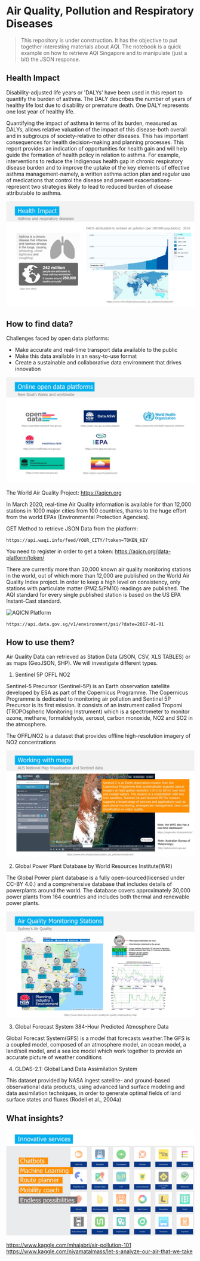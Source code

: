 # Air Quality, Pollution and Respiratory Diseases

> This repository is under construction. It has the objective to put together interesting materials about AQI. The notebook is a quick example on how to retrieve AQI Singapore and to manipulate (just a bit) the JSON response.

## Health Impact

Disability-adjusted life years or 'DALYs' have been used in this report to quantify the burden of asthma. The DALY describes the number of years of healthy life lost due to disability or premature death. One DALY represents one lost year of healthy life.

Quantifying the impact of asthma in terms of its burden, measured as DALYs, allows relative valuation of the impact of this disease-both overall and in subgroups of society-relative to other diseases. This has important consequences for health decision-making and planning processes. This report provides an indication of opportunities for health gain and will help guide the formation of health policy in relation to asthma. For example, interventions to reduce the Indigenous health gap in chronic respiratory disease burden and to improve the uptake of the key elements of effective asthma management-namely, a written asthma action plan and regular use of medications that control the disease and prevent exacerbations-represent two strategies likely to lead to reduced burden of disease attributable to asthma.

![Data Providers](https://raw.githubusercontent.com/antoinedme/aqi-data/master/presentation/Slide02.jpeg)

## How to find data?

Challenges faced by open data platforms:
- Make accurate and real-time transport data available to the public
- Make this data available in an easy-to-use format
- Create a sustainable and collaborative data environment that drives innovation

![Data Providers](https://raw.githubusercontent.com/antoinedme/aqi-data/master/presentation/Slide03.jpeg)

The World Air Quality Project: https://aqicn.org

In March 2020, real-time Air Quality information is available for than 12,000 stations in 1000 major cities from 100 countries, thanks to the huge effort from the world EPAs (Environmental Protection Agencies).

GET Method to retrieve JSON Data from the platform:
```
https://api.waqi.info/feed/YOUR_CITY/?token=TOKEN_KEY
```
You need to register in order to get a token: https://aqicn.org/data-platform/token/

There are currently more than 30,000 known air quality monitoring stations in the world, out of which more than 12,000 are published on the World Air Quality Index project. In order to keep a high level on consistency, only stations with particulate matter (PM2.5/PM10) readings are published. The AQI standard for every single published station is based on the US EPA Instant-Cast standard. 

![AQICN Platform](https://aqicn.org/images/sources/worldmap-2019.03-large.jpg)

```
https://api.data.gov.sg/v1/environment/psi/?date=2017-01-01
```

## How to use them?

Air Quality Data can retrieved as Station Data (JSON, CSV, XLS TABLES) or as maps (GeoJSON, SHP). We will investigate different types.

1. Sentinel 5P OFFL NO2

Sentinel-5 Precursor (Sentinel-5P) is an Earth observation satellite developed by ESA as part of the Copernicus Programme. The Copernicus Programme is dedicated to monitoring air pollution and Sentinel 5P Precursor is its first mission. It consists of an instrument called Tropomi (TROPOspheric Monitoring Instrument) which is a spectrometer to monitor ozone, methane, formaldehyde, aerosol, carbon monoxide, NO2 and SO2 in the atmosphere.

The OFFL/NO2 is a dataset that provides offline high-resolution imagery of NO2 concentrations

![AQ Maps Data](https://raw.githubusercontent.com/antoinedme/aqi-data/master/presentation/Slide04.jpeg)

2. Global Power Plant Database by World Resources Institute(WRI)

The Global Power plant database is a fully open-sourced(licensed under CC-BY 4.0.) and a comprehensive database that includes details of powerplants around the world. The database covers approximately 30,000 power plants from 164 countries and includes both thermal and renewable power plants.

![Monitoring Stations](https://raw.githubusercontent.com/antoinedme/aqi-data/master/presentation/Slide05.jpeg)

3. Global Forecast System 384-Hour Predicted Atmosphere Data

Global Forecast System(GFS) is a model that forecasts weather.The GFS is a coupled model, composed of an atmosphere model, an ocean model, a land/soil model, and a sea ice model which work together to provide an accurate picture of weather conditions

4. GLDAS-2.1: Global Land Data Assimilation System

This dataset provided by NASA ingest satellite- and ground-based observational data products, using advanced land surface modeling and data assimilation techniques, in order to generate optimal fields of land surface states and fluxes (Rodell et al., 2004a)

## What insights?

![Innovation](https://raw.githubusercontent.com/antoinedme/aqi-data/master/presentation/Slide11.jpeg)

https://www.kaggle.com/mhajabri/air-pollution-101
https://www.kaggle.com/niyamatalmass/let-s-analyze-our-air-that-we-take

